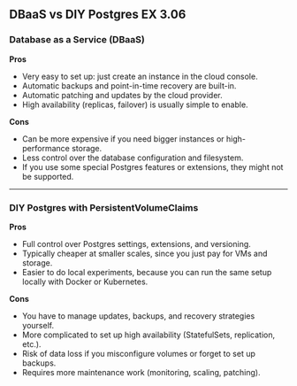 ## DBaaS vs DIY Postgres EX 3.06

### Database as a Service (DBaaS)

**Pros**  
- Very easy to set up: just create an instance in the cloud console.  
- Automatic backups and point-in-time recovery are built-in.  
- Automatic patching and updates by the cloud provider.  
- High availability (replicas, failover) is usually simple to enable.  

**Cons**  
- Can be more expensive if you need bigger instances or high-performance storage.  
- Less control over the database configuration and filesystem.  
- If you use some special Postgres features or extensions, they might not be supported.  

---

### DIY Postgres with PersistentVolumeClaims

**Pros**  
- Full control over Postgres settings, extensions, and versioning.  
- Typically cheaper at smaller scales, since you just pay for VMs and storage.  
- Easier to do local experiments, because you can run the same setup locally with Docker or Kubernetes.  

**Cons**  
- You have to manage updates, backups, and recovery strategies yourself.  
- More complicated to set up high availability (StatefulSets, replication, etc.).  
- Risk of data loss if you misconfigure volumes or forget to set up backups.  
- Requires more maintenance work (monitoring, scaling, patching).  


